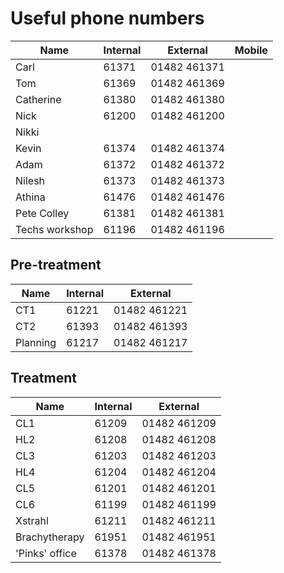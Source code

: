 # Useful phone numbers

| Name       | Internal  | External       | Mobile    |
| ---------- | --------- | -------------- | --------- |
| Carl       | 61371     | 01482 461371   |
| Tom        | 61369     | 01482 461369   |
| Catherine  | 61380     | 01482 461380   |
| Nick       | 61200     | 01482 461200   |
| Nikki      |           |                |
| Kevin      | 61374     | 01482 461374   |
| Adam       | 61372     | 01482 461372   |
| Nilesh     | 61373     | 01482 461373   |
| Athina     | 61476     | 01482 461476   |
| Pete Colley| 61381     | 01482 461381   |
| Techs workshop | 61196 | 01482 461196   |

## Pre-treatment

| Name       | Internal  | External       |
| ---------- | --------- | -------------- |
| CT1        | 61221     | 01482 461221   |
| CT2        | 61393     | 01482 461393   |
| Planning   | 61217     | 01482 461217   |

## Treatment

| Name          | Internal  | External       |
| ------------- | --------- | -------------- |
| CL1           | 61209     | 01482 461209   |
| HL2           | 61208     | 01482 461208   |
| CL3           | 61203     | 01482 461203   |
| HL4           | 61204     | 01482 461204   |
| CL5           | 61201     | 01482 461201   |
| CL6           | 61199     | 01482 461199   |
| Xstrahl       | 61211     | 01482 461211   |
| Brachytherapy | 61951     | 01482 461951   |
| 'Pinks' office| 61378     | 01482 461378   |

